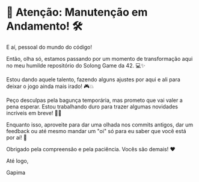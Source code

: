 # 🚧 Atenção: Manutenção em Andamento! 🛠️

E aí, pessoal do mundo do código!

Então, olha só, estamos passando por um momento de transformação aqui no meu humilde repositório do Solong Game da 42. 💻✨

Estou dando aquele talento, fazendo alguns ajustes por aqui e ali para deixar o jogo ainda mais irado! 🎮💥

Peço desculpas pela bagunça temporária, mas prometo que vai valer a pena esperar. Estou trabalhando duro para trazer algumas novidades incríveis em breve! 🚀🌟

Enquanto isso, aproveite para dar uma olhada nos commits antigos, dar um feedback ou até mesmo mandar um "oi" só para eu saber que você está por aí! 🙌

Obrigado pela compreensão e pela paciência. Vocês são demais! ❤️

Até logo, 

Gapima
